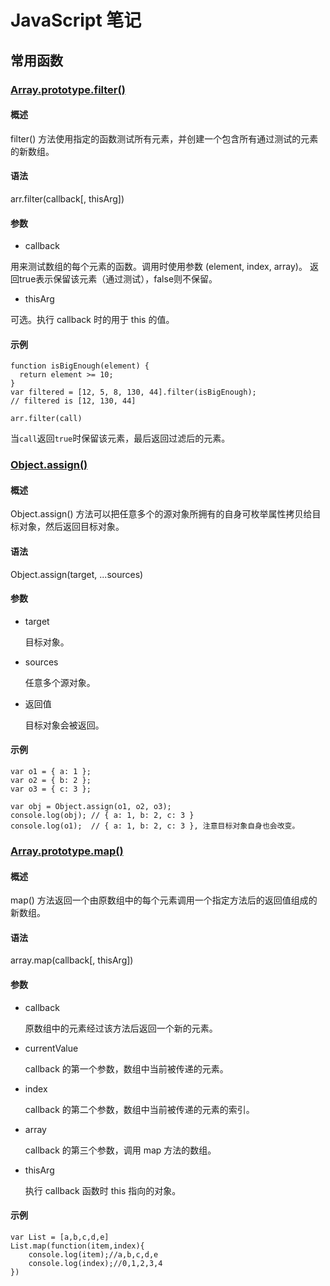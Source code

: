 # JavaScript 笔记
## 常用函数

### [Array.prototype.filter()](https://developer.mozilla.org/zh-CN/docs/Web/JavaScript/Reference/Global_Objects/Array/filter)
#### 概述
filter() 方法使用指定的函数测试所有元素，并创建一个包含所有通过测试的元素的新数组。

#### 语法
arr.filter(callback[, thisArg])

#### 参数

- callback

用来测试数组的每个元素的函数。调用时使用参数 (element, index, array)。
返回true表示保留该元素（通过测试），false则不保留。

- thisArg

可选。执行 callback 时的用于 this 的值。

#### 示例

```
function isBigEnough(element) {
  return element >= 10;
}
var filtered = [12, 5, 8, 130, 44].filter(isBigEnough);
// filtered is [12, 130, 44]
```

`arr.filter(call)`

当`call`返回`true`时保留该元素，最后返回过滤后的元素。

### [Object.assign()](https://developer.mozilla.org/zh-CN/docs/Web/JavaScript/Reference/Global_Objects/Object/assign)

#### 概述
Object.assign() 方法可以把任意多个的源对象所拥有的自身可枚举属性拷贝给目标对象，然后返回目标对象。

#### 语法
Object.assign(target, ...sources)
#### 参数

- target

	目标对象。

- sources

	任意多个源对象。

- 返回值

	目标对象会被返回。
	
#### 示例

```
var o1 = { a: 1 };
var o2 = { b: 2 };
var o3 = { c: 3 };

var obj = Object.assign(o1, o2, o3);
console.log(obj); // { a: 1, b: 2, c: 3 }
console.log(o1);  // { a: 1, b: 2, c: 3 }, 注意目标对象自身也会改变。
```

###  [Array.prototype.map()](https://developer.mozilla.org/zh-CN/docs/Web/JavaScript/Reference/Global_Objects/Array/map)
#### 概述
map() 方法返回一个由原数组中的每个元素调用一个指定方法后的返回值组成的新数组。

#### 语法
array.map(callback[, thisArg])

#### 参数
- callback

	原数组中的元素经过该方法后返回一个新的元素。
- currentValue

	callback 的第一个参数，数组中当前被传递的元素。
- index
 
	callback 的第二个参数，数组中当前被传递的元素的索引。
- array

	callback 的第三个参数，调用 map 方法的数组。
- thisArg

	执行 callback 函数时 this 指向的对象。

#### 示例

```
var List = [a,b,c,d,e]
List.map(function(item,index){
	console.log(item);//a,b,c,d,e
	console.log(index);//0,1,2,3,4
})
```